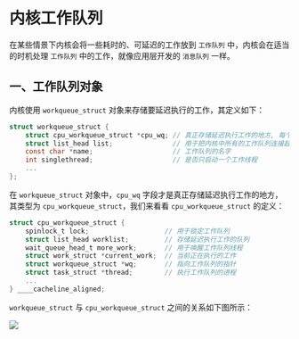 # 内核工作队列

在某些情景下内核会将一些耗时的、可延迟的工作放到 `工作队列` 中，内核会在适当的时机处理 `工作队列` 中的工作，就像应用层开发的 `消息队列` 一样。

## 一、工作队列对象

内核使用 `workqueue_struct` 对象来存储要延迟执行的工作，其定义如下：

```c
struct workqueue_struct {
    struct cpu_workqueue_struct *cpu_wq; // 真正存储延迟执行工作的地方, 每个拥有CPU一个
    struct list_head list;               // 用于把内核中所有的工作队列连接起来
    const char *name;                    // 工作队列的名字
    int singlethread;                    // 是否只启动一个工作线程
    ...
};
```

在 `workqueue_struct` 对象中，`cpu_wq` 字段才是真正存储延迟执行工作的地方，其类型为 `cpu_workqueue_struct`，我们来看看 `cpu_workqueue_struct` 的定义：

```c
struct cpu_workqueue_struct {
    spinlock_t lock;                   // 用于锁定工作队列
    struct list_head worklist;         // 存储延迟执行工作的队列
    wait_queue_head_t more_work;       // 用于唤醒工作队列线程
    struct work_struct *current_work;  // 当前正在执行的工作
    struct workqueue_struct *wq;       // 指向工作队列的指针
    struct task_struct *thread;        // 执行工作队列的进程
    ...
} ____cacheline_aligned;
```

`workqueue_struct` 与 `cpu_workqueue_struct` 之间的关系如下图所示：

![](https://raw.githubusercontent.com/liexusong/linux-source-code-analyze/master/images/workqueue/workqueue.png)







